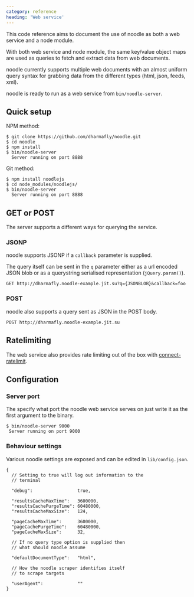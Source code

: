 ```yaml
---
category: reference
heading: 'Web service'
---
```


This code reference aims to document the use of noodle as both a web service 
and a node module.

With both web service and node module, the same key/value object maps are 
used as queries to fetch and extract data from web documents.

noodle currently supports multiple web documents with an almost uniform 
query syntax for grabbing data from the different types (html, json, feeds, xml).

noodle is ready to run as a web service from `bin/noodle-server`.

## Quick setup

NPM method:

    $ git clone https://github.com/dharmafly/noodle.git
    $ cd noodle
    $ npm install
    $ bin/noodle-server
      Server running on port 8888

Git method:

    $ npm install noodlejs
    $ cd node_modules/noodlejs/
    $ bin/noodle-server
      Server running on port 8888

## GET or POST

The server supports a different ways for querying the service.

### JSONP

noodle supports JSONP if a `callback` parameter is supplied.

The query itself can be sent in the `q` parameter either as a url encoded 
JSON blob or as a querystring serialised representation (`jQuery.param()`).

    GET http://dharmafly.noodle-example.jit.su?q={JSONBLOB}&callback=foo

### POST

noodle also supports a query sent as JSON in the POST body.

    POST http://dharmafly.noodle-example.jit.su

## Ratelimiting

The web service also provides rate limiting out of the box with 
[connect-ratelimit](https://github.com/dharmafly/connect-ratelimit).

## Configuration

### Server port

The specify what port the noodle web service serves on just write it as the 
first argument to the binary.

    $ bin/noodle-server 9000
     Server running on port 9000

### Behaviour settings

Various noodle settings are exposed and can be edited in `lib/config.json`.  

    {
      // Setting to true will log out information to the 
      // terminal

      "debug":                 true,

      "resultsCacheMaxTime":   3600000,
      "resultsCachePurgeTime": 60480000,
      "resultsCacheMaxSize":   124,

      "pageCacheMaxTime":      3600000,
      "pageCachePurgeTime":    60480000,
      "pageCacheMaxSize":      32,

      // If no query type option is supplied then 
      // what should noodle assume

      "defaultDocumentType":   "html",

      // How the noodle scraper identifies itself 
      // to scrape targets

      "userAgent":             ""
    }
